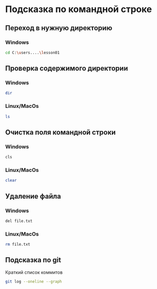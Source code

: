 # Подсказка по командной строке

## Переход в нужную директорию

### Windows

```sh
cd C:\users....\lesson01
```

## Проверка содержимого директории

### Windows

```sh
dir
```

### Linux/MacOs

```sh
ls
```

## Очистка поля командной строки

### Windows

```sh
cls
```

### Linux/MacOs

```sh
clear
```

## Удаление файла

### Windows

```sh
del file.txt
```

### Linux/MacOs

```sh
rm file.txt
```


## Подсказка по git
Краткий список коммитов
```sh
git log --oneline --graph
```
